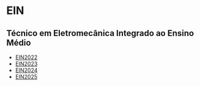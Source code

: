 # EIN

## Técnico em Eletromecânica Integrado ao Ensino Médio

- [EIN2022](ein2022)
- [EIN2023](ein2023)
- [EIN2024](ein2024)
- [EIN2025](ein2025)